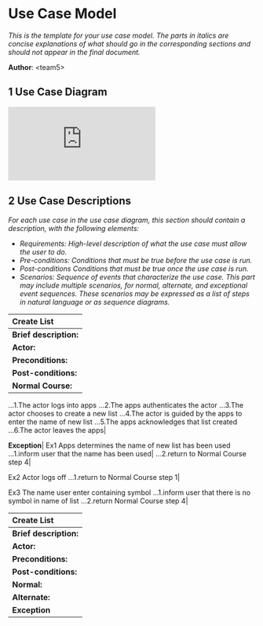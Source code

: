 # Use Case Model

*This is the template for your use case model. The parts in italics are concise explanations of what should go in the corresponding sections and should not appear in the final document.*

**Author**: \<team5\>

## 1 Use Case Diagram

![userCaseDiagram](https://github.com/qc-se-spring2018/370Spring18Team5/blob/master/GroupProject/Design-Team/userCase.pdf)

## 2 Use Case Descriptions

*For each use case in the use case diagram, this section should contain a description, with the following elements:*

- *Requirements: High-level description of what the use case must allow the user to do.*
- *Pre-conditions: Conditions that must be true before the use case is run.*
- *Post-conditions Conditions that must be true once the use case is run.*
- *Scenarios: Sequence of events that characterize the use case. This part may include multiple scenarios, for normal, alternate, and exceptional event sequences. These scenarios may be expressed as a list of steps in natural language or as sequence diagrams.*

__Create List__ |
:-- | 
__Brief description:__|The Actor craete a new List|
__Actor:__|Grocery Manager|
__Preconditions:__|The actor must logs into the apps|
__Post-conditions:__|New List is create|
__Normal Course:__|
...1.The actor logs into apps
...2.The apps authenticates the actor
...3.The actor chooses to create a new list
...4.The actor is guided by the apps to enter the name of new list
...5.The apps acknowledges that list created
...6.The actor leaves the apps|

__Exception__|
Ex1 Apps determines the name of new list has been used
...1.inform user that the name has been used|
...2.return to Normal Course step 4|

Ex2 Actor logs off
...1.return to Normal Course step 1|

Ex3  The name user enter containing symbol
...1.inform user that there is no symbol in name of list
...2.return Normal Course step 4|



__Create List__ |
:-- | 
__Brief description:__| |
__Actor:__| |
__Preconditions:__| |
__Post-conditions:__|
__Normal:__|
__Alternate:__|
__Exception__|

